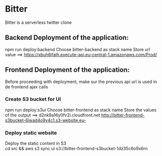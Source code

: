 # Bitter
Bitter is a serverless twitter clone
## Backend Deployment of the application:
npm run deploy:backend
Choose bitter-backend as stack name
Store url value
==> https://xbuh6ifalh.execute-api.eu-central-1.amazonaws.com/Prod/
## Frontend Deployment of the application:
Before proceeding with deployment, make sur the previous api url is used in de frontend ajax calls
### Create S3 bucket for UI
npm run deploy:s3ui
Choose bitter-frontend as stack name
Store the values of the output
==> d2nk9a16y0fv2i.cloudfront.net
    http://bitter-frontend-s3bucket-6iwad4o9v4c1.s3-website.eu-
### Deploy static website
Deploy the static content in S3    
cd src && aws s3 sync ui s3://bitter-frontend-s3bucket-1dz35c6o9x6rn
